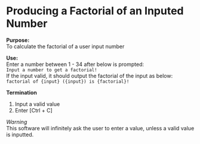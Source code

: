 # Producing a Factorial of an Inputed Number

**Purpose:**\
To calculate the factorial of a user input number

**Use:**\
Enter a number between 1 - 34 after below is prompted:\
`Input a number to get a factorial!`\
If the input valid, it should output the factorial of the input as below:\
`factorial of {input} ({input}) is {factorial}!`

**Termination**

1. Input a valid value
2. Enter [Ctrl + C]

_Warning_\
This software will infinitely ask the user to enter a value, unless a valid value is inputted.